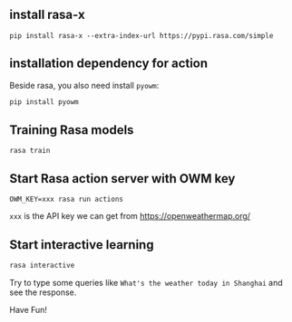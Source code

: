 ## install rasa-x
```
pip install rasa-x --extra-index-url https://pypi.rasa.com/simple
```

## installation dependency for action

Beside rasa, you also need install `pyowm`:

```bash
pip install pyowm
```

## Training Rasa models
```shell
rasa train
```

## Start Rasa action server with OWM key
```shell
OWM_KEY=xxx rasa run actions
```

`xxx` is the API key we can get from https://openweathermap.org/

## Start interactive learning
```bash
rasa interactive
```

Try to type some queries like `What's the weather today in Shanghai` and see the response.

Have Fun!
